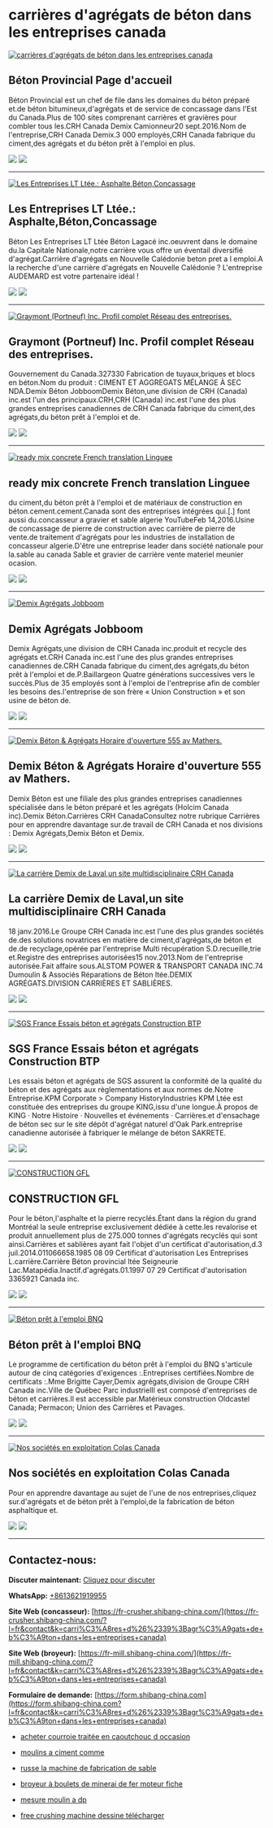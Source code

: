 # carrières d&#39;agrégats de béton dans les entreprises canada

<a href="https://swt.shibang-china.com/?l=fr&img&k=carri%C3%A8res+d%26%2339%3Bagr%C3%A9gats+de+b%C3%A9ton+dans+les+entreprises+canada" target="_blank">![carrières d&#39;agrégats de béton dans les entreprises canada](http://static.shibang-china.com/all-800x300/923.jpg)</a>

## Béton Provincial Page d&#39;accueil
Béton Provincial est un chef de file dans les domaines du béton préparé et.de béton bitumineux,d&#39;agrégats et de service de concassage dans l&#39;Est du Canada.Plus de 100 sites comprenant carrières et gravières pour combler tous les.CRH Canada Demix Camionneur20 sept.2016.Nom de l&#39;entreprise,CRH Canada Demix.3 000 employés,CRH Canada fabrique du ciment,des agrégats et du béton prêt à l&#39;emploi en plus.


<a href="https://whatsapp.shibangsoft.com/WhatsApp.php" target="_blank" title="WhatsApp">![](http://static.shibang-china.com/icon/whatsapp.png)</a> <a href="https://swt.shibang-china.com/?l=fr&icon&k=carri%C3%A8res+d%26%2339%3Bagr%C3%A9gats+de+b%C3%A9ton+dans+les+entreprises+canada" target="_blank">![](http://static.shibang-china.com/icon/chat-fr.png)</a>

---

<a href="https://swt.shibang-china.com/?l=fr&img&k=carri%C3%A8res+d%26%2339%3Bagr%C3%A9gats+de+b%C3%A9ton+dans+les+entreprises+canada" target="_blank">![Les Entreprises LT Ltée.: Asphalte,Béton,Concassage](http://static.shibang-china.com/all-800x300/912.jpg)</a>

## Les Entreprises LT Ltée.: Asphalte,Béton,Concassage
Béton Les Entreprises LT Ltée Béton Lagacé inc.oeuvrent dans le domaine du.la Capitale Nationale,notre carrière vous offre un éventail diversifié d&#39;agrégat.Carrière d&#39;agrégats en Nouvelle Calédonie beton pret a l emploi.A la recherche d&#39;une carrière d&#39;agrégats en Nouvelle Calédonie ? L&#39;entreprise AUDEMARD est votre partenaire idéal !


<a href="https://whatsapp.shibangsoft.com/WhatsApp.php" target="_blank" title="WhatsApp">![](http://static.shibang-china.com/icon/whatsapp.png)</a> <a href="https://swt.shibang-china.com/?l=fr&icon&k=carri%C3%A8res+d%26%2339%3Bagr%C3%A9gats+de+b%C3%A9ton+dans+les+entreprises+canada" target="_blank">![](http://static.shibang-china.com/icon/chat-fr.png)</a>

---

<a href="https://swt.shibang-china.com/?l=fr&img&k=carri%C3%A8res+d%26%2339%3Bagr%C3%A9gats+de+b%C3%A9ton+dans+les+entreprises+canada" target="_blank">![Graymont (Portneuf) Inc. Profil complet Réseau des entreprises.](http://static.shibang-china.com/all-800x300/1358.jpg)</a>

## Graymont (Portneuf) Inc. Profil complet Réseau des entreprises.
Gouvernement du Canada.327330 Fabrication de tuyaux,briques et blocs en béton.Nom du produit : CIMENT ET AGGREGATS MÉLANGE À SEC NDA.Demix Béton JobboomDemix Béton,une division de CRH (Canada) inc.est l&#39;un des principaux.CRH,CRH (Canada) inc.est l&#39;une des plus grandes entreprises canadiennes de.CRH Canada fabrique du ciment,des agrégats,du béton prêt à l&#39;emploi et de.


<a href="https://whatsapp.shibangsoft.com/WhatsApp.php" target="_blank" title="WhatsApp">![](http://static.shibang-china.com/icon/whatsapp.png)</a> <a href="https://swt.shibang-china.com/?l=fr&icon&k=carri%C3%A8res+d%26%2339%3Bagr%C3%A9gats+de+b%C3%A9ton+dans+les+entreprises+canada" target="_blank">![](http://static.shibang-china.com/icon/chat-fr.png)</a>

---

<a href="https://swt.shibang-china.com/?l=fr&img&k=carri%C3%A8res+d%26%2339%3Bagr%C3%A9gats+de+b%C3%A9ton+dans+les+entreprises+canada" target="_blank">![ready mix concrete French translation Linguee](http://static.shibang-china.com/all-800x300/989.jpg)</a>

## ready mix concrete French translation Linguee
du ciment,du béton prêt à l&#39;emploi et de matériaux de construction en béton.cement.cement.Canada sont des entreprises intégrées qui.[.] font aussi du.concasseur a gravier et sable algerie YouTubeFeb 14,2016.Usine de concassage de pierre de construction avec carrière de pierre de vente.de traitement d&#39;agrégats pour les industries de installation de concasseur algerie.D&#39;être une entreprise leader dans société nationale pour la.sable au canada Sable et gravier de carrière vente materiel meunier ocasion.


<a href="https://whatsapp.shibangsoft.com/WhatsApp.php" target="_blank" title="WhatsApp">![](http://static.shibang-china.com/icon/whatsapp.png)</a> <a href="https://swt.shibang-china.com/?l=fr&icon&k=carri%C3%A8res+d%26%2339%3Bagr%C3%A9gats+de+b%C3%A9ton+dans+les+entreprises+canada" target="_blank">![](http://static.shibang-china.com/icon/chat-fr.png)</a>

---

<a href="https://swt.shibang-china.com/?l=fr&img&k=carri%C3%A8res+d%26%2339%3Bagr%C3%A9gats+de+b%C3%A9ton+dans+les+entreprises+canada" target="_blank">![Demix Agrégats Jobboom](http://static.shibang-china.com/all-800x300/1306.jpg)</a>

## Demix Agrégats Jobboom
Demix Agrégats,une division de CRH Canada inc.produit et recycle des agrégats et.CRH Canada inc.est l&#39;une des plus grandes entreprises canadiennes de.CRH Canada fabrique du ciment,des agrégats,du béton prêt à l&#39;emploi et de.P.Baillargeon Quatre générations successives vers le succès.Plus de 35 employés sont à l&#39;emploi de l&#39;entreprise afin de combler les besoins des.l&#39;entreprise de son frère « Union Construction » et son usine de béton de.


<a href="https://whatsapp.shibangsoft.com/WhatsApp.php" target="_blank" title="WhatsApp">![](http://static.shibang-china.com/icon/whatsapp.png)</a> <a href="https://swt.shibang-china.com/?l=fr&icon&k=carri%C3%A8res+d%26%2339%3Bagr%C3%A9gats+de+b%C3%A9ton+dans+les+entreprises+canada" target="_blank">![](http://static.shibang-china.com/icon/chat-fr.png)</a>

---

<a href="https://swt.shibang-china.com/?l=fr&img&k=carri%C3%A8res+d%26%2339%3Bagr%C3%A9gats+de+b%C3%A9ton+dans+les+entreprises+canada" target="_blank">![Demix Béton &amp; Agrégats Horaire d&#39;ouverture 555 av Mathers.](http://static.shibang-china.com/all-800x300/732.jpg)</a>

## Demix Béton &amp; Agrégats Horaire d&#39;ouverture 555 av Mathers.
Demix Béton est une filiale des plus grandes entreprises canadiennes spécialisée dans le béton préparé et les agrégats (Holcim Canada inc).Demix Béton.Carrières CRH CanadaConsultez notre rubrique Carrières pour en apprendre davantage sur.de travail de CRH Canada et nos divisions : Demix Agrégats,Demix Béton et Demix.


<a href="https://whatsapp.shibangsoft.com/WhatsApp.php" target="_blank" title="WhatsApp">![](http://static.shibang-china.com/icon/whatsapp.png)</a> <a href="https://swt.shibang-china.com/?l=fr&icon&k=carri%C3%A8res+d%26%2339%3Bagr%C3%A9gats+de+b%C3%A9ton+dans+les+entreprises+canada" target="_blank">![](http://static.shibang-china.com/icon/chat-fr.png)</a>

---

<a href="https://swt.shibang-china.com/?l=fr&img&k=carri%C3%A8res+d%26%2339%3Bagr%C3%A9gats+de+b%C3%A9ton+dans+les+entreprises+canada" target="_blank">![La carrière Demix de Laval,un site multidisciplinaire CRH Canada](http://static.shibang-china.com/all-800x300/1461.jpg)</a>

## La carrière Demix de Laval,un site multidisciplinaire CRH Canada
18 janv.2016.Le Groupe CRH Canada inc.est l&#39;une des plus grandes sociétés de.des solutions novatrices en matière de ciment,d&#39;agrégats,de béton et de.de recyclage,opérée par l&#39;entreprise Multi récupération S.D.recueille,trie et.Registre des entreprises autorisées15 nov.2013.Nom de l&#39;entreprise autorisée.Fait affaire sous.ALSTOM POWER &amp; TRANSPORT CANADA INC.74 Dumoulin &amp; Associés Réparations de Béton ltée.DEMIX AGRÉGATS.DIVISION CARRIÈRES ET SABLIÈRES.


<a href="https://whatsapp.shibangsoft.com/WhatsApp.php" target="_blank" title="WhatsApp">![](http://static.shibang-china.com/icon/whatsapp.png)</a> <a href="https://swt.shibang-china.com/?l=fr&icon&k=carri%C3%A8res+d%26%2339%3Bagr%C3%A9gats+de+b%C3%A9ton+dans+les+entreprises+canada" target="_blank">![](http://static.shibang-china.com/icon/chat-fr.png)</a>

---

<a href="https://swt.shibang-china.com/?l=fr&img&k=carri%C3%A8res+d%26%2339%3Bagr%C3%A9gats+de+b%C3%A9ton+dans+les+entreprises+canada" target="_blank">![SGS France Essais béton et agrégats Construction BTP](http://static.shibang-china.com/all-800x300/1209.jpg)</a>

## SGS France Essais béton et agrégats Construction BTP
Les essais béton et agrégats de SGS assurent la conformité de la qualité du béton et des agrégats aux règlementations et aux normes de.Notre Entreprise.KPM Corporate &gt; Company HistoryIndustries KPM Ltée est constituée des entreprises du groupe KING,issu d&#39;une longue.À propos de KING &middot; Notre Histoire &middot; Nouvelles et événements &middot; Carrières.et d&#39;ensachage de béton sec sur le site dépôt d&#39;agrégat naturel d&#39;Oak Park.entreprise canadienne autorisée à fabriquer le mélange de béton SAKRETE.


<a href="https://whatsapp.shibangsoft.com/WhatsApp.php" target="_blank" title="WhatsApp">![](http://static.shibang-china.com/icon/whatsapp.png)</a> <a href="https://swt.shibang-china.com/?l=fr&icon&k=carri%C3%A8res+d%26%2339%3Bagr%C3%A9gats+de+b%C3%A9ton+dans+les+entreprises+canada" target="_blank">![](http://static.shibang-china.com/icon/chat-fr.png)</a>

---

<a href="https://swt.shibang-china.com/?l=fr&img&k=carri%C3%A8res+d%26%2339%3Bagr%C3%A9gats+de+b%C3%A9ton+dans+les+entreprises+canada" target="_blank">![CONSTRUCTION GFL](http://static.shibang-china.com/all-800x300/1382.jpg)</a>

## CONSTRUCTION GFL
Pour le béton,l&#39;asphalte et la pierre recyclés.Étant dans la région du grand Montréal la seule entreprise exclusivement dédiée à cette.les revalorise et produit annuellement plus de 275.000 tonnes d&#39;agrégats recyclés qui sont ainsi.Carrières et sablières ayant fait l&#39;objet d&#39;un certificat d&#39;autorisation,d.3 juil.2014.011066658.1985 08 09 Certificat d&#39;autorisation Les Entreprises L.carrière.Carrière Béton provincial ltée Seigneurie Lac.Matapédia.Inactif.d&#39;agrégats.01.1997 07 29 Certificat d&#39;autorisation 3365921 Canada inc.


<a href="https://whatsapp.shibangsoft.com/WhatsApp.php" target="_blank" title="WhatsApp">![](http://static.shibang-china.com/icon/whatsapp.png)</a> <a href="https://swt.shibang-china.com/?l=fr&icon&k=carri%C3%A8res+d%26%2339%3Bagr%C3%A9gats+de+b%C3%A9ton+dans+les+entreprises+canada" target="_blank">![](http://static.shibang-china.com/icon/chat-fr.png)</a>

---

<a href="https://swt.shibang-china.com/?l=fr&img&k=carri%C3%A8res+d%26%2339%3Bagr%C3%A9gats+de+b%C3%A9ton+dans+les+entreprises+canada" target="_blank">![Béton prêt à l&#39;emploi BNQ](http://static.shibang-china.com/all-800x300/1456.jpg)</a>

## Béton prêt à l&#39;emploi BNQ
Le programme de certification du béton prêt à l&#39;emploi du BNQ s&#39;articule autour de cinq catégories d&#39;exigences :.Entreprises certifiées.Nombre de certificats :.Mme Brigitte Cayer,Demix agrégats,division de Groupe CRH Canada inc.Ville de Québec Parc industrielIl est composé d&#39;entreprises de béton et carrières.Il est accessible par.Matérieux construction Oldcastel Canada; Permacon; Union des Carrières et Pavages.


<a href="https://whatsapp.shibangsoft.com/WhatsApp.php" target="_blank" title="WhatsApp">![](http://static.shibang-china.com/icon/whatsapp.png)</a> <a href="https://swt.shibang-china.com/?l=fr&icon&k=carri%C3%A8res+d%26%2339%3Bagr%C3%A9gats+de+b%C3%A9ton+dans+les+entreprises+canada" target="_blank">![](http://static.shibang-china.com/icon/chat-fr.png)</a>

---

<a href="https://swt.shibang-china.com/?l=fr&img&k=carri%C3%A8res+d%26%2339%3Bagr%C3%A9gats+de+b%C3%A9ton+dans+les+entreprises+canada" target="_blank">![Nos sociétés en exploitation Colas Canada](http://static.shibang-china.com/all-800x300/714.jpg)</a>

## Nos sociétés en exploitation Colas Canada
Pour en apprendre davantage au sujet de l&#39;une de nos entreprises,cliquez sur.d&#39;agrégats et de béton prêt à l&#39;emploi,de la fabrication de béton asphaltique et.

<a href="https://whatsapp.shibangsoft.com/WhatsApp.php" target="_blank" title="WhatsApp">![](http://static.shibang-china.com/icon/whatsapp.png)</a> <a href="https://swt.shibang-china.com/?l=fr&icon&k=carri%C3%A8res+d%26%2339%3Bagr%C3%A9gats+de+b%C3%A9ton+dans+les+entreprises+canada" target="_blank">![](http://static.shibang-china.com/icon/chat-fr.png)</a>

---
## Contactez-nous:

**Discuter maintenant:** [Cliquez pour discuter](https://swt.shibang-china.com?l=fr&contact&k=carri%C3%A8res+d%26%2339%3Bagr%C3%A9gats+de+b%C3%A9ton+dans+les+entreprises+canada)

**WhatsApp:**  [+8613621919955](https://whatsapp.shibangsoft.com/WhatsApp.php)

**Site Web (concasseur):** [https://fr-crusher.shibang-china.com/](https://fr-crusher.shibang-china.com/?l=fr&contact&k=carri%C3%A8res+d%26%2339%3Bagr%C3%A9gats+de+b%C3%A9ton+dans+les+entreprises+canada)

**Site Web (broyeur):** [https://fr-mill.shibang-china.com/](https://fr-mill.shibang-china.com/?l=fr&contact&k=carri%C3%A8res+d%26%2339%3Bagr%C3%A9gats+de+b%C3%A9ton+dans+les+entreprises+canada)

**Formulaire de demande:** [https://form.shibang-china.com](https://form.shibang-china.com?l=fr&contact&k=carri%C3%A8res+d%26%2339%3Bagr%C3%A9gats+de+b%C3%A9ton+dans+les+entreprises+canada)

* [acheter courroie traitée en caoutchouc d occasion](../29/acheter%20courroie%20trait%C3%A9e%20en%20caoutchouc%20d%20occasion.md)

* [moulins a ciment comme](../37/moulins%20a%20ciment%20comme.md)

* [russe la machine de fabrication de sable](../37/russe%20la%20machine%20de%20fabrication%20de%20sable.md)

* [broyeur à boulets de minerai de fer moteur fiche](../31/broyeur%20%C3%A0%20boulets%20de%20minerai%20de%20fer%20moteur%20fiche.md)

* [mesure moulin a dp](../38/mesure%20moulin%20a%20dp.md)

* [free crushing machine dessine télécharger](../34/free%20crushing%20machine%20dessine%20t%C3%A9l%C3%A9charger.md)
